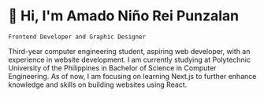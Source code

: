 # 👋 Hi, I'm Amado Niño Rei Punzalan
`Frontend Developer and Graphic Designer`

Third-year computer engineering student, aspiring web developer, with an experience in website development. I am currently studying at Polytechnic University of the Philippines in Bachelor of Science in Computer Engineering. As of now, I am focusing on learning Next.js to further enhance knowledge and skills on building websites using React.

